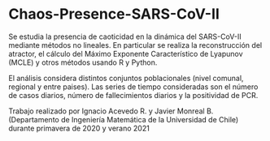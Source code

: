 # Chaos-Presence-SARS-CoV-II

Se estudia la presencia de caoticidad en la dinámica del SARS-CoV-II mediante métodos no lineales. En particular se realiza la reconstrucción del atractor, el cálculo del Máximo Exponente Característico de Lyapunov (MCLE) y otros métodos usando R y Python.

El análisis considera distintos conjuntos poblacionales (nivel comunal, regional y entre paises). Las series de tiempo consideradas son el número de casos diarios, número de fallecimientos diarios y la positividad de PCR.

Trabajo realizado por Ignacio Acevedo R. y Javier Monreal B. (Departamento de Ingeniería Matemática de la Universidad de Chile) durante primavera de 2020 y verano 2021
